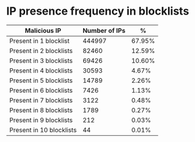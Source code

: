 # IP presence frequency in blocklists
| Malicious IP | Number of IPs | % |
|----|----|----|
| Present in 1 blocklist | 444997 | 67.95% |
| Present in 2 blocklists | 82460 | 12.59% |
| Present in 3 blocklists | 69426 | 10.60% |
| Present in 4 blocklists | 30593 | 4.67% |
| Present in 5 blocklists | 14789 | 2.26% |
| Present in 6 blocklists | 7426 | 1.13% |
| Present in 7 blocklists | 3122 | 0.48% |
| Present in 8 blocklists | 1789 | 0.27% |
| Present in 9 blocklists | 212 | 0.03% |
| Present in 10 blocklists | 44 | 0.01% |
